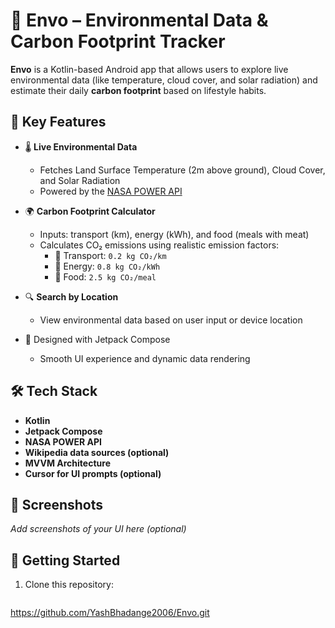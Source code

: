 # 🌿 Envo – Environmental Data & Carbon Footprint Tracker

**Envo** is a Kotlin-based Android app that allows users to explore live environmental data (like temperature, cloud cover, and solar radiation) and estimate their daily **carbon footprint** based on lifestyle habits.

## 📱 Key Features

- 🌡️ **Live Environmental Data**
  - Fetches Land Surface Temperature (2m above ground), Cloud Cover, and Solar Radiation
  - Powered by the [NASA POWER API](https://power.larc.nasa.gov/)

- 🌍 **Carbon Footprint Calculator**
  - Inputs: transport (km), energy (kWh), and food (meals with meat)
  - Calculates CO₂ emissions using realistic emission factors:
    - 🚗 Transport: `0.2 kg CO₂/km`
    - 🔌 Energy: `0.8 kg CO₂/kWh`
    - 🍗 Food: `2.5 kg CO₂/meal`

- 🔍 **Search by Location**
  - View environmental data based on user input or device location

- 🧪 Designed with Jetpack Compose
  - Smooth UI experience and dynamic data rendering

## 🛠 Tech Stack

- **Kotlin**
- **Jetpack Compose**
- **NASA POWER API**
- **Wikipedia data sources (optional)**
- **MVVM Architecture**
- **Cursor for UI prompts (optional)**

## 📸 Screenshots
_Add screenshots of your UI here (optional)_

## 🚀 Getting Started

1. Clone this repository:
   ```bash
  https://github.com/YashBhadange2006/Envo.git
